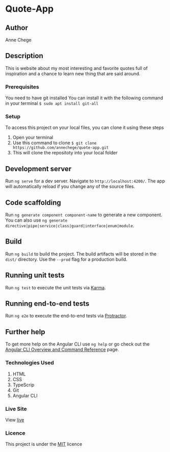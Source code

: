 # Quote-App
## Author
Anne Chege
## Description
This is website about my most interesting and favorite  quotes full of inspiration and a chance to learn new thing that are said around.
### Prerequisites
You need to have git installed
You can install it with the following command in your terminal
`$ sudo apt install git-all`
### Setup
To access this project on your local files, you can clone it using these steps
1. Open your terminal
1. Use this command to clone `$ git clone https://github.com/annechege/quote-app.git`
1. This will clone the repositoty into your local folder

## Development server
Run `ng serve` for a dev server. Navigate to `http://localhost:4200/`. The app will automatically reload if you change any of the source files.
## Code scaffolding
Run `ng generate component component-name` to generate a new component. You can also use `ng generate directive|pipe|service|class|guard|interface|enum|module`.
## Build
Run `ng build` to build the project. The build artifacts will be stored in the `dist/` directory. Use the `--prod` flag for a production build.
## Running unit tests
Run `ng test` to execute the unit tests via [Karma](https://karma-runner.github.io).
## Running end-to-end tests
Run `ng e2e` to execute the end-to-end tests via [Protractor](http://www.protractortest.org/).
## Further help
To get more help on the Angular CLI use `ng help` or go check out the [Angular CLI Overview and Command Reference](https://angular.io/cli) page.
### Technologies Used
1. HTML
1. CSS
1. TypeScrip
1. Git
1. Angular CLI
### Live Site
View [live](https://annechege.github.io/quote-app/)
### Licence
This project is under the  [MIT](LICENSE) licence
